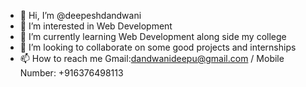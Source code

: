 - 👋 Hi, I’m @deepeshdandwani
- 👀 I’m interested in Web Development
- 🌱 I’m currently learning Web Development along side my college
- 💞️ I’m looking to collaborate on some good projects and internships
- 📫 How to reach me Gmail:dandwanideepu@gmail.com / Mobile Number: +916376498113

<!---
deepeshdandwani/deepeshdandwani is a ✨ special ✨ repository because its `README.md` (this file) appears on your GitHub profile.
You can click the Preview link to take a look at your changes.
--->
